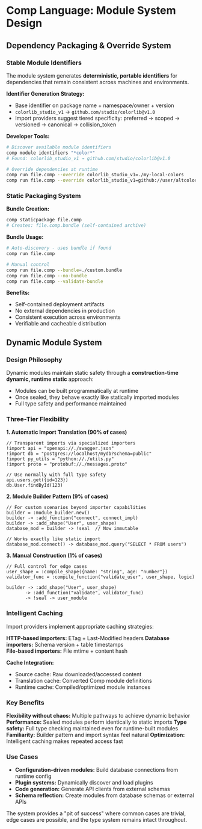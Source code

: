 # Comp Language: Module System Design

## Dependency Packaging & Override System

### Stable Module Identifiers

The module system generates **deterministic, portable identifiers** for dependencies that remain consistent across machines and environments.

**Identifier Generation Strategy:**
- Base identifier on package name + namespace/owner + version
- `colorlib_studio_v1` → `github.com/studio/colorlib@v1.0`
- Import providers suggest tiered specificity: preferred → scoped → versioned → canonical → collision_token

**Developer Tools:**
```bash
# Discover available module identifiers
comp module identifiers "*color*"
# Found: colorlib_studio_v1 → github.com/studio/colorlib@v1.0

# Override dependencies at runtime
comp run file.comp --override colorlib_studio_v1=./my-local-colors
comp run file.comp --override colorlib_studio_v1=github://user/altcolorlib@1.2
```

### Static Packaging System

**Bundle Creation:**
```bash
comp staticpackage file.comp
# Creates: file.comp.bundle (self-contained archive)
```

**Bundle Usage:**
```bash
# Auto-discovery - uses bundle if found
comp run file.comp

# Manual control
comp run file.comp --bundle=./custom.bundle
comp run file.comp --no-bundle
comp run file.comp --validate-bundle
```

**Benefits:**
- Self-contained deployment artifacts
- No external dependencies in production
- Consistent execution across environments
- Verifiable and cacheable distribution

## Dynamic Module System

### Design Philosophy

Dynamic modules maintain static safety through a **construction-time dynamic, runtime static** approach:
- Modules can be built programmatically at runtime
- Once sealed, they behave exactly like statically imported modules
- Full type safety and performance maintained

### Three-Tier Flexibility

**1. Automatic Import Translation (90% of cases)**
```comp
// Transparent imports via specialized importers
!import api = "openapi://./swagger.json"
!import db = "postgres://localhost/mydb?schema=public"
!import py_utils = "python://./utils.py"
!import proto = "protobuf://./messages.proto"

// Use normally with full type safety
api.users.get({id=123})
db.User.findById(123)
```

**2. Module Builder Pattern (9% of cases)**
```comp
// For custom scenarios beyond importer capabilities
builder = :module_builder.new()
builder -> :add_function("connect", connect_impl)
builder -> :add_shape("User", user_shape)
database_mod = builder -> !seal  // Now immutable

// Works exactly like static import
database_mod.connect() -> database_mod.query("SELECT * FROM users")
```

**3. Manual Construction (1% of cases)**
```comp
// Full control for edge cases
user_shape = :compile_shape({name: "string", age: "number"})
validator_func = :compile_function("validate_user", user_shape, logic)

builder -> :add_shape("User", user_shape)
       -> :add_function("validate", validator_func)
       -> !seal -> user_module
```

### Intelligent Caching

Import providers implement appropriate caching strategies:

**HTTP-based importers:** ETag + Last-Modified headers
**Database importers:** Schema version + table timestamps  
**File-based importers:** File mtime + content hash

**Cache Integration:**
- Source cache: Raw downloaded/accessed content
- Translation cache: Converted Comp module definitions
- Runtime cache: Compiled/optimized module instances

### Key Benefits

**Flexibility without chaos:** Multiple pathways to achieve dynamic behavior
**Performance:** Sealed modules perform identically to static imports
**Type safety:** Full type checking maintained even for runtime-built modules
**Familiarity:** Builder pattern and import syntax feel natural
**Optimization:** Intelligent caching makes repeated access fast

### Use Cases

- **Configuration-driven modules:** Build database connections from runtime config
- **Plugin systems:** Dynamically discover and load plugins
- **Code generation:** Generate API clients from external schemas
- **Schema reflection:** Create modules from database schemas or external APIs

The system provides a "pit of success" where common cases are trivial, edge cases are possible, and the type system remains intact throughout.
